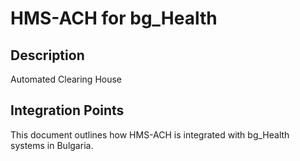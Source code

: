# HMS-ACH for bg_Health

## Description

Automated Clearing House

## Integration Points

This document outlines how HMS-ACH is integrated with bg_Health systems in Bulgaria.
